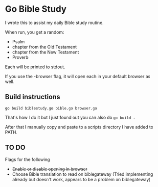 # Go Bible Study

I wrote this to assist my daily Bible study routine.

When run, you get a random:
- Psalm
- chapter from the Old Testament
- chapter from the New Testament
- Proverb

Each will be printed to stdout.

If you use the -browser flag, it will open each in your default browser as well.

## Build instructions

`go build biblestudy.go bible.go browser.go`

That's how I do it but I just found out you can also do `go build .`

After that I manually copy and paste to a scripts directory I have added to PATH.

## TO DO
Flags for the following
- ~~Enable or disable opening in browser~~
- Choose Bible translation to read on biblegateway (Tried implementing already but doesn't work, appears to be a problem on biblegateway)
